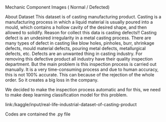 Mechanic Component Images ( Normal / Defected)

About Dataset This dataset is of casting manufacturing product. Casting is a manufacturing process in which a liquid material is usually poured into a mould, which contains a hollow cavity of the desired shape, and then allowed to solidify. Reason for collect this data is casting defects!! Casting defect is an undesired irregularity in a metal casting process. There are many types of defect in casting like blow holes, pinholes, burr, shrinkage defects, mould material defects, pouring metal defects, metallurgical defects, etc. Defects are an unwanted thing in casting industry. For removing this defective product all industry have their quality inspection department. But the main problem is this inspection process is carried out manually. It is a very time-consuming process and due to human accuracy, this is not 100% accurate. This can because of the rejection of the whole order. So it creates a big loss in the company.

We decided to make the inspection process automatic and for this, we need to make deep learning classification model for this problem.

link:/kaggle/input/real-life-industrial-dataset-of-casting-product


Codes are contained the .py file
